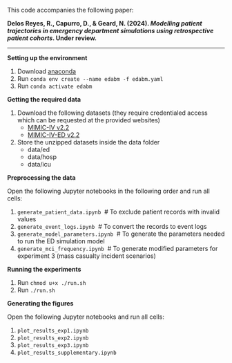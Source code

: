 This code accompanies the following paper:

**Delos Reyes, R., Capurro, D., & Geard, N. (2024). _Modelling patient trajectories in emergency department simulations using retrospective patient cohorts_. Under review.**

---

**Setting up the environment**
1. Download [anaconda](https://docs.anaconda.com/)
2. Run
    `conda env create --name edabm -f edabm.yaml`
3. Run
    `conda activate edabm`

**Getting the required data**
1. Download the following datasets (they require credentialed access which can be requested at the provided websites)
    - [MIMIC-IV v2.2](https://physionet.org/content/mimiciv/2.2/)
    - [MIMIC-IV-ED v2.2](https://physionet.org/content/mimic-iv-ed/2.2/)
2. Store the unzipped datasets inside the data folder
    - data/ed
    - data/hosp
    - data/icu

**Preprocessing the data**

Open the following Jupyter notebooks in the following order and run all cells:
1. `generate_patient_data.ipynb`&nbsp;&nbsp;\# To exclude patient records with invalid values
2. `generate_event_logs.ipynb`&nbsp;&nbsp;\# To convert the records to event logs
3. `generate_model_parameters.ipynb`&nbsp;&nbsp;\# To generate the parameters needed to run the ED simulation model
4. `generate_mci_frequency.ipynb`&nbsp;&nbsp;\# To generate modified parameters for experiment 3 (mass casualty incident scenarios)

**Running the experiments**
1. Run
    `chmod u+x ./run.sh`
2. Run
    `./run.sh`

**Generating the figures**

Open the following Jupyter notebooks and run all cells:
   1. `plot_results_exp1.ipynb`
   2. `plot_results_exp2.ipynb`
   3. `plot_results_exp3.ipynb`
   4. `plot_results_supplementary.ipynb`
